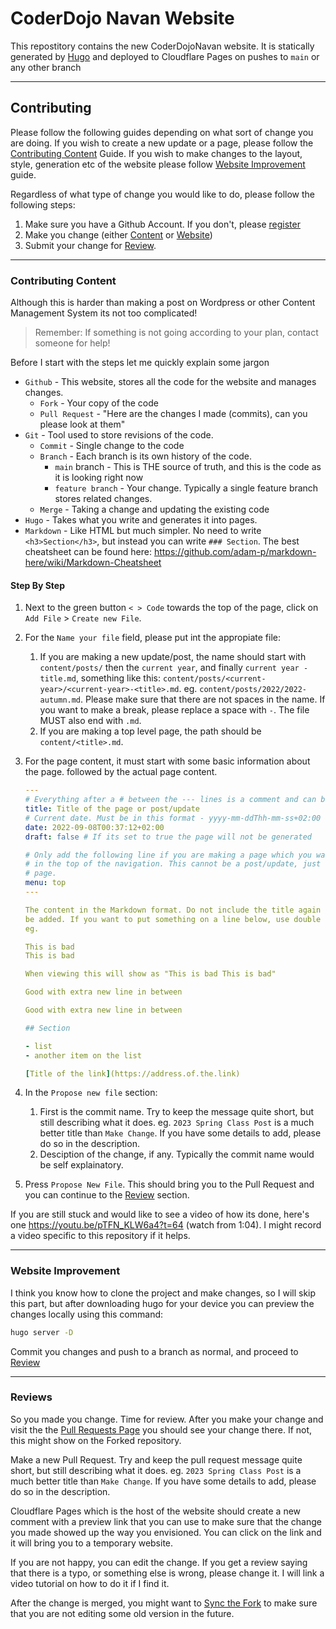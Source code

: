 # CoderDojo Navan Website

This repostitory contains the new CoderDojoNavan website. It is statically
generated by [Hugo](https://gohugo.io/) and deployed to Cloudflare Pages on
pushes to `main` or any other branch

---

## Contributing

Please follow the following guides depending on what sort of change you are
doing. If you wish to create a new update or a page, please follow the
[Contributing Content](#content) Guide. If you wish to make changes to the
layout, style, generation etc of the website please follow
[Website Improvement](#website-improvement) guide.

Regardless of what type of change you would like to do, please follow the
following steps:

1. Make sure you have a Github Account. If you don't, please [register](https://github.com/signup)
1. Make you change (either [Content](#contributing-content) or
   [Website](#website-improvement))
1. Submit your change for [Review](#reviews).

---

### Contributing Content

Although this is harder than making a post on Wordpress or other Content
Management System its not too complicated!

> Remember: If something is not going according to your plan, contact someone
> for help!

Before I start with the steps let me quickly explain some jargon

- `Github` - This website, stores all the code for the website and
  manages changes.
  - `Fork` - Your copy of the code
  - `Pull Request` - "Here are the changes I made (commits), can you please look
  at them"
- `Git` - Tool used to store revisions of the code.
  - `Commit` - Single change to the code
  - `Branch` - Each branch is its own history of the code.
    - `main` branch - This is THE source of truth, and this is the code as it
      is looking right now
    - `feature branch` - Your change. Typically a single feature branch stores
      related changes.
  - `Merge` - Taking a change and updating the existing code
- `Hugo` - Takes what you write and generates it into pages.
- `Markdown` - Like HTML but much simpler. No need to write `<h3>Section</h3>`,
  but instead you can write `### Section`. The best cheatsheet can be found
  here: https://github.com/adam-p/markdown-here/wiki/Markdown-Cheatsheet

#### Step By Step

1. Next to the green button `< > Code` towards the top of the page, click on
   `Add File` > `Create new File`.
1. For the `Name your file` field, please put int the appropiate file:
   1. If you are making a new update/post, the name should start with
   `content/posts/` then the `current year`, and finally
   `current year - title.md`, something like this:
   `content/posts/<current-year>/<current-year>-<title>.md`.
   eg. `content/posts/2022/2022-autumn.md`. Please make sure that there are not
   spaces in the name. If you want to make a break, please replace a space with
   `-`. The file MUST also end with `.md`.
   2. If you are making a top level page, the path should be
   `content/<title>.md`.
1. For the page content, it must start with some basic information about the
   page. followed by the actual page content.

   ```yaml
   ---
   # Everything after a # between the --- lines is a comment and can be ignored
   title: Title of the page or post/update
   # Current date. Must be in this format - yyyy-mm-ddThh-mm-ss+02:00
   date: 2022-09-08T00:37:12+02:00
   draft: false # If its set to true the page will not be generated

   # Only add the following line if you are making a page which you want to show
   # in the top of the navigation. This cannot be a post/update, just a normal
   # page.
   menu: top
   ---

   The content in the Markdown format. Do not include the title again as it will
   be added. If you want to put something on a line below, use double new line.
   eg.

   This is bad
   This is bad

   When viewing this will show as "This is bad This is bad"

   Good with extra new line in between

   Good with extra new line in between

   ## Section

   - list
   - another item on the list

   [Title of the link](https://address.of.the.link)
   ```

1. In the `Propose new file` section:
   1. First is the commit name. Try to keep the message quite short, but still
      describing what it does. eg. `2023 Spring Class Post` is a much better
      title than `Make Change`. If you have some details to add, please do so in
      the description.
   1. Desciption of the change, if any. Typically the commit name would be self
      explainatory.
1. Press `Propose New File`. This should bring you to the Pull Request and you
   can continue to the [Review](#reviews) section.

If you are still stuck and would like to see a video of how its done, here's one
https://youtu.be/pTFN_KLW6a4?t=64 (watch from 1:04). I might record a video
specific to this repository if it helps.

---

### Website Improvement

I think you know how to clone the project and make changes, so I will skip this
part, but after downloading hugo for your device you can preview the changes
locally using this command:

```sh
hugo server -D
```

Commit you changes and push to a branch as normal, and proceed to
[Review](#reviews)

---

### Reviews

So you made you change. Time for review. After you make your change and visit
the the [Pull Requests Page](https://github.com/CoderDojoNavan/website/pulls)
you should see your change there. If not, this might show on the Forked
repository.

Make a new Pull Request. Try and keep the pull request message quite short, but
still describing what it does. eg. `2023 Spring Class Post` is a much better
title than `Make Change`. If you have some details to add, please do so in the
description.

Cloudflare Pages which is the host of the website should create a new comment
with a preview link that you can use to make sure that the change you made
showed up the way you envisioned. You can click on the link and it will bring
you to a temporary website.

If you are not happy, you can edit the change. If you get a review saying that
there is a typo, or something else is wrong, please change it. I will link a
video tutorial on how to do it if I find it.

After the change is merged, you might want to
[Sync the Fork](https://docs.github.com/en/pull-requests/collaborating-with-pull-requests/working-with-forks/syncing-a-fork)
to make sure that you are not editing some old version in the future.
